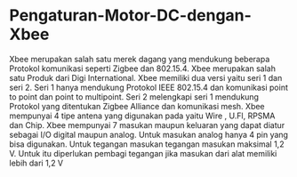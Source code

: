 # Pengaturan-Motor-DC-dengan-Xbee
Xbee merupakan salah satu merek dagang yang mendukung beberapa Protokol komunikasi seperti Zigbee dan 802.15.4. Xbee merupakan salah satu Produk dari Digi International. Xbee memiliki dua versi yaitu seri 1 dan seri 2. Seri 1 hanya mendukung Protokol IEEE 802.15.4 dan komunikasi point to point dan point to multipoint. Seri 2 melengkapi seri 1 mendukung Protokol yang ditentukan Zigbee Alliance dan komunikasi mesh. Xbee mempunyai 4 tipe antena yang digunakan pada yaitu Wire , U.Fl, RPSMA dan Chip. Xbee mempunyai 7 masukan maupun keluaran yang dapat diatur sebagai I/O digital maupun analog. Untuk masukan analog hanya 4 pin yang bisa digunakan. Untuk tegangan masukan tegangan masukan maksimal 1,2 V. Untuk itu diperlukan pembagi tegangan jika masukan dari alat memiliki lebih dari 1,2 V
